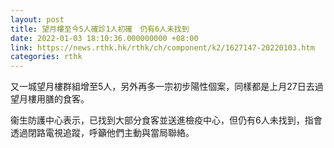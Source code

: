 ```yaml
---
layout: post
title: 望月樓至今5人確診1人初確　仍有6人未找到
date: 2022-01-03 18:10:36.000000000 +08:00
link: https://news.rthk.hk/rthk/ch/component/k2/1627147-20220103.htm
categories: rthk
---
```


又一城望月樓群組增至5人，另外再多一宗初步陽性個案，同樣都是上月27日去過望月樓用膳的食客。

衞生防護中心表示，已找到大部分食客並送進檢疫中心，但仍有6人未找到，指會透過閉路電視追蹤，呼籲他們主動與當局聯絡。
